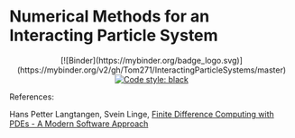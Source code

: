 # Numerical Methods for an Interacting Particle System
<p align="center">
[![Binder](https://mybinder.org/badge_logo.svg)](https://mybinder.org/v2/gh/Tom271/InteractingParticleSystems/master)
<a href="https://github.com/psf/black"><img alt="Code style: black" src="https://img.shields.io/badge/code%20style-black-000000.svg"></a>
</p>

References:

Hans Petter Langtangen, Svein Linge, [Finite Difference Computing
with PDEs - A Modern Software
Approach](https://hplgit.github.io/fdm-book/doc/pub/book/pdf/fdm-book-4screen.pdf)
